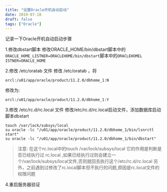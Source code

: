 ```yaml
---
title: "设置Oracle开机自动启动"
date: 2019-07-18
draft: false
tags: ["Oracle"]
---
```


记录一下Oracle开机自动启动步骤
<!--more-->

1.修改dbstart脚本
修改ORACLE_HOME/bin/dbstart脚本中的`ORACLE_HOME_LISTNER=ORACLEH​OME/bin/dbstart`脚本中的`ORACLEH​OMEL​ISTNER=ORACLE_HOME`

2.修改 /etc/oratab 文件
修改 /etc/oratab ，将
```
orcl:/u01/app/oracle/product/11.2.0/dbhome_1:N
```
修改为:
```
orcl:/u01/app/oracle/product/11.2.0/dbhome_1:Y
```

3.修改 /etc/rc.d/rc.local 文件
修改/etc/rc.d/rc.local启动文件，添加数据库启动脚本dbstart
```
touch /var/lock/subsys/local
su oracle -lc "/u01/app/oracle/product/11.2.0/dbhome_1/bin/lsnrctl start"
su oracle -lc "/u01/app/oracle/product/11.2.0/dbhome_1/bin/dbstart"
```

>注意:
在这个rc.local中的touch /var/lock/subsys/local
它的作用是判断是否已经执行过 rc.local ,如果已经执行过则会建立一个/var/lock/subsys/local文件,否则就回去执行这个/etc/rc.d/rc.local
另外，之前遇到过修改了rc.local脚本但不执行的问题,原因是rc.local文件的权限问题

4.重启服务器验证
